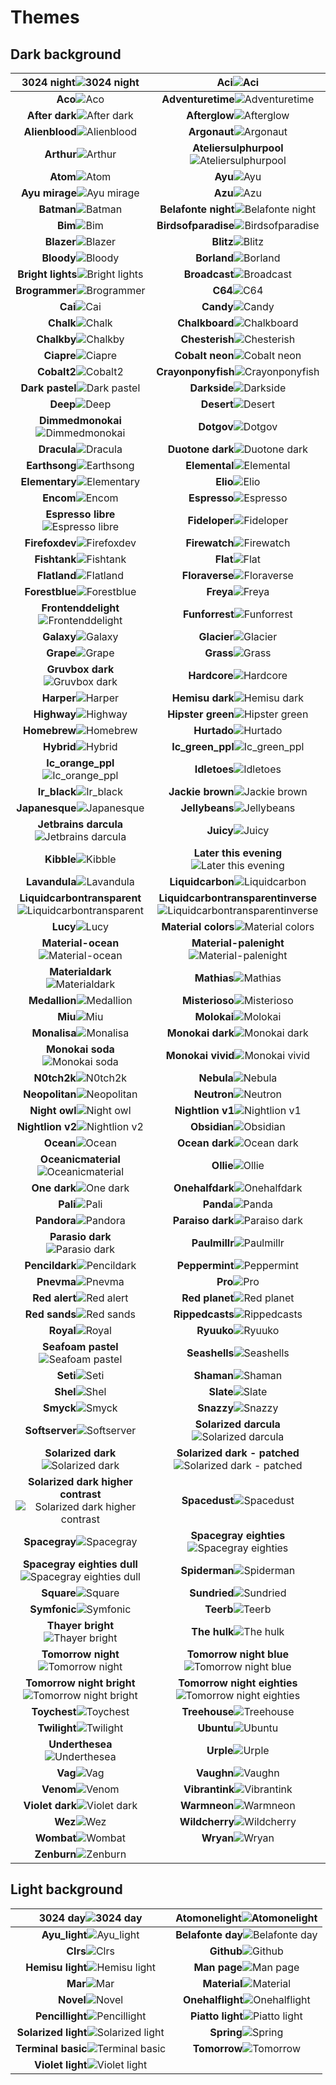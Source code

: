 # Themes

## Dark background

**3024 night**![3024 night](images/3024-Night.png) | **Aci**![Aci](images/Aci.png) 
:---------------------------------------------:|:----------------------------------------------:
**Aco**![Aco](images/Aco.png) | **Adventuretime**![Adventuretime](images/AdventureTime.png) 
**After dark**![After dark](images/After-Dark.png) | **Afterglow**![Afterglow](images/Afterglow.png) 
**Alienblood**![Alienblood](images/AlienBlood.png) | **Argonaut**![Argonaut](images/Argonaut.png) 
**Arthur**![Arthur](images/Arthur.png) | **Ateliersulphurpool**![Ateliersulphurpool](images/AtelierSulphurpool.png) 
**Atom**![Atom](images/Atom.png) | **Ayu**![Ayu](images/ayu.png) 
**Ayu mirage**![Ayu mirage](images/Ayu-mirage.png) | **Azu**![Azu](images/Azu.png) 
**Batman**![Batman](images/Batman.png) | **Belafonte night**![Belafonte night](images/Belafonte-Night.png) 
**Bim**![Bim](images/Bim.png) | **Birdsofparadise**![Birdsofparadise](images/BirdsOfParadise.png) 
**Blazer**![Blazer](images/Blazer.png) | **Blitz**![Blitz](images/Blitz.png) 
**Bloody**![Bloody](images/Bloody.png) | **Borland**![Borland](images/Borland.png) 
**Bright lights**![Bright lights](images/Bright-Lights.png) | **Broadcast**![Broadcast](images/Broadcast.png) 
**Brogrammer**![Brogrammer](images/Brogrammer.png) | **C64**![C64](images/C64.png) 
**Cai**![Cai](images/Cai.png) | **Candy**![Candy](images/Candy.png) 
**Chalk**![Chalk](images/Chalk.png) | **Chalkboard**![Chalkboard](images/Chalkboard.png) 
**Chalkby**![Chalkby](images/Chalkby.png) | **Chesterish**![Chesterish](images/Chesterish.png) 
**Ciapre**![Ciapre](images/Ciapre.png) | **Cobalt neon**![Cobalt neon](images/Cobalt-Neon.png) 
**Cobalt2**![Cobalt2](images/Cobalt2.png) | **Crayonponyfish**![Crayonponyfish](images/CrayonPonyFish.png) 
**Dark pastel**![Dark pastel](images/Dark-Pastel.png) | **Darkside**![Darkside](images/Darkside.png) 
**Deep**![Deep](images/deep.png) | **Desert**![Desert](images/Desert.png) 
**Dimmedmonokai**![Dimmedmonokai](images/DimmedMonokai.png) | **Dotgov**![Dotgov](images/DotGov.png) 
**Dracula**![Dracula](images/Dracula.png) | **Duotone dark**![Duotone dark](images/Duotone-Dark.png) 
**Earthsong**![Earthsong](images/Earthsong.png) | **Elemental**![Elemental](images/Elemental.png) 
**Elementary**![Elementary](images/Elementary.png) | **Elio**![Elio](images/Elio.png) 
**Encom**![Encom](images/ENCOM.png) | **Espresso**![Espresso](images/Espresso.png) 
**Espresso libre**![Espresso libre](images/Espresso-Libre.png) | **Fideloper**![Fideloper](images/Fideloper.png) 
**Firefoxdev**![Firefoxdev](images/FirefoxDev.png) | **Firewatch**![Firewatch](images/Firewatch.png) 
**Fishtank**![Fishtank](images/FishTank.png) | **Flat**![Flat](images/Flat.png) 
**Flatland**![Flatland](images/Flatland.png) | **Floraverse**![Floraverse](images/Floraverse.png) 
**Forestblue**![Forestblue](images/ForestBlue.png) | **Freya**![Freya](images/Freya.png) 
**Frontenddelight**![Frontenddelight](images/FrontEndDelight.png) | **Funforrest**![Funforrest](images/FunForrest.png) 
**Galaxy**![Galaxy](images/Galaxy.png) | **Glacier**![Glacier](images/Glacier.png) 
**Grape**![Grape](images/Grape.png) | **Grass**![Grass](images/Grass.png) 
**Gruvbox dark**![Gruvbox dark](images/Gruvbox-Dark.png) | **Hardcore**![Hardcore](images/Hardcore.png) 
**Harper**![Harper](images/Harper.png) | **Hemisu dark**![Hemisu dark](images/Hemisu-dark.png) 
**Highway**![Highway](images/Highway.png) | **Hipster green**![Hipster green](images/Hipster-Green.png) 
**Homebrew**![Homebrew](images/Homebrew.png) | **Hurtado**![Hurtado](images/Hurtado.png) 
**Hybrid**![Hybrid](images/Hybrid.png) | **Ic_green_ppl**![Ic_green_ppl](images/IC_Green_PPL.png) 
**Ic_orange_ppl**![Ic_orange_ppl](images/IC_Orange_PPL.png) | **Idletoes**![Idletoes](images/idleToes.png) 
**Ir_black**![Ir_black](images/IR_Black.png) | **Jackie brown**![Jackie brown](images/Jackie-Brown.png) 
**Japanesque**![Japanesque](images/Japanesque.png) | **Jellybeans**![Jellybeans](images/Jellybeans.png) 
**Jetbrains darcula**![Jetbrains darcula](images/JetBrains-Darcula.png) | **Juicy**![Juicy](images/Juicy.png) 
**Kibble**![Kibble](images/Kibble.png) | **Later this evening**![Later this evening](images/Later-This-Evening.png) 
**Lavandula**![Lavandula](images/Lavandula.png) | **Liquidcarbon**![Liquidcarbon](images/LiquidCarbon.png) 
**Liquidcarbontransparent**![Liquidcarbontransparent](images/LiquidCarbonTransparent.png) | **Liquidcarbontransparentinverse**![Liquidcarbontransparentinverse](images/LiquidCarbonTransparentInverse.png) 
**Lucy**![Lucy](images/Lucy.png) | **Material colors**![Material colors](images/Material-colors.png) 
**Material-ocean**![Material-ocean](images/Material-Ocean.png) | **Material-palenight**![Material-palenight](images/Material-Palenight.png) 
**Materialdark**![Materialdark](images/MaterialDark.png) | **Mathias**![Mathias](images/Mathias.png) 
**Medallion**![Medallion](images/Medallion.png) | **Misterioso**![Misterioso](images/Misterioso.png) 
**Miu**![Miu](images/Miu.png) | **Molokai**![Molokai](images/Molokai.png) 
**Monalisa**![Monalisa](images/MonaLisa.png) | **Monokai dark**![Monokai dark](images/Monokai-dark.png) 
**Monokai soda**![Monokai soda](images/Monokai-Soda.png) | **Monokai vivid**![Monokai vivid](images/Monokai-Vivid.png) 
**N0tch2k**![N0tch2k](images/N0tch2k.png) | **Nebula**![Nebula](images/Nebula.png) 
**Neopolitan**![Neopolitan](images/Neopolitan.png) | **Neutron**![Neutron](images/Neutron.png) 
**Night owl**![Night owl](images/Night-Owl.png) | **Nightlion v1**![Nightlion v1](images/NightLion-v1.png) 
**Nightlion v2**![Nightlion v2](images/NightLion-v2.png) | **Obsidian**![Obsidian](images/Obsidian.png) 
**Ocean**![Ocean](images/Ocean.png) | **Ocean dark**![Ocean dark](images/Ocean-dark.png) 
**Oceanicmaterial**![Oceanicmaterial](images/OceanicMaterial.png) | **Ollie**![Ollie](images/Ollie.png) 
**One dark**![One dark](images/One-dark.png) | **Onehalfdark**![Onehalfdark](images/OneHalfDark.png) 
**Pali**![Pali](images/Pali.png) | **Panda**![Panda](images/Panda.png) 
**Pandora**![Pandora](images/Pandora.png) | **Paraiso dark**![Paraiso dark](images/Paraiso-Dark.png) 
**Parasio dark**![Parasio dark](images/Parasio-Dark.png) | **Paulmillr**![Paulmillr](images/PaulMillr.png) 
**Pencildark**![Pencildark](images/PencilDark.png) | **Peppermint**![Peppermint](images/Peppermint.png) 
**Pnevma**![Pnevma](images/Pnevma.png) | **Pro**![Pro](images/Pro.png) 
**Red alert**![Red alert](images/Red-Alert.png) | **Red planet**![Red planet](images/Red-Planet.png) 
**Red sands**![Red sands](images/Red-Sands.png) | **Rippedcasts**![Rippedcasts](images/Rippedcasts.png) 
**Royal**![Royal](images/Royal.png) | **Ryuuko**![Ryuuko](images/Ryuuko.png) 
**Seafoam pastel**![Seafoam pastel](images/Seafoam-Pastel.png) | **Seashells**![Seashells](images/SeaShells.png) 
**Seti**![Seti](images/Seti.png) | **Shaman**![Shaman](images/Shaman.png) 
**Shel**![Shel](images/Shel.png) | **Slate**![Slate](images/Slate.png) 
**Smyck**![Smyck](images/Smyck.png) | **Snazzy**![Snazzy](images/Snazzy.png) 
**Softserver**![Softserver](images/SoftServer.png) | **Solarized darcula**![Solarized darcula](images/Solarized-Darcula.png) 
**Solarized dark**![Solarized dark](images/Solarized-Dark.png) | **Solarized dark - patched**![Solarized dark - patched](images/Solarized-Dark---Patched.png) 
**Solarized dark higher contrast**![Solarized dark higher contrast](images/Solarized-Dark-Higher-Contrast.png) | **Spacedust**![Spacedust](images/Spacedust.png) 
**Spacegray**![Spacegray](images/SpaceGray.png) | **Spacegray eighties**![Spacegray eighties](images/SpaceGray-Eighties.png) 
**Spacegray eighties dull**![Spacegray eighties dull](images/SpaceGray-Eighties-Dull.png) | **Spiderman**![Spiderman](images/Spiderman.png) 
**Square**![Square](images/Square.png) | **Sundried**![Sundried](images/Sundried.png) 
**Symfonic**![Symfonic](images/Symfonic.png) | **Teerb**![Teerb](images/Teerb.png) 
**Thayer bright**![Thayer bright](images/Thayer-Bright.png) | **The hulk**![The hulk](images/The-Hulk.png) 
**Tomorrow night**![Tomorrow night](images/Tomorrow-Night.png) | **Tomorrow night blue**![Tomorrow night blue](images/Tomorrow-Night-Blue.png) 
**Tomorrow night bright**![Tomorrow night bright](images/Tomorrow-Night-Bright.png) | **Tomorrow night eighties**![Tomorrow night eighties](images/Tomorrow-Night-Eighties.png) 
**Toychest**![Toychest](images/ToyChest.png) | **Treehouse**![Treehouse](images/Treehouse.png) 
**Twilight**![Twilight](images/Twilight.png) | **Ubuntu**![Ubuntu](images/Ubuntu.png) 
**Underthesea**![Underthesea](images/UnderTheSea.png) | **Urple**![Urple](images/Urple.png) 
**Vag**![Vag](images/Vag.png) | **Vaughn**![Vaughn](images/Vaughn.png) 
**Venom**![Venom](images/Venom.png) | **Vibrantink**![Vibrantink](images/VibrantInk.png) 
**Violet dark**![Violet dark](images/Violet-Dark.png) | **Warmneon**![Warmneon](images/WarmNeon.png) 
**Wez**![Wez](images/Wez.png) | **Wildcherry**![Wildcherry](images/WildCherry.png) 
**Wombat**![Wombat](images/Wombat.png) | **Wryan**![Wryan](images/Wryan.png) 
**Zenburn**![Zenburn](images/Zenburn.png) | 

## Light background

**3024 day**![3024 day](images/3024-Day.png) | **Atomonelight**![Atomonelight](images/AtomOneLight.png) 
:---------------------------------------------:|:----------------------------------------------:
**Ayu_light**![Ayu_light](images/ayu_light.png) | **Belafonte day**![Belafonte day](images/Belafonte-Day.png) 
**Clrs**![Clrs](images/CLRS.png) | **Github**![Github](images/Github.png) 
**Hemisu light**![Hemisu light](images/Hemisu-light.png) | **Man page**![Man page](images/Man-Page.png) 
**Mar**![Mar](images/Mar.png) | **Material**![Material](images/Material.png) 
**Novel**![Novel](images/Novel.png) | **Onehalflight**![Onehalflight](images/OneHalfLight.png) 
**Pencillight**![Pencillight](images/PencilLight.png) | **Piatto light**![Piatto light](images/Piatto-Light.png) 
**Solarized light**![Solarized light](images/Solarized-Light.png) | **Spring**![Spring](images/Spring.png) 
**Terminal basic**![Terminal basic](images/Terminal-Basic.png) | **Tomorrow**![Tomorrow](images/Tomorrow.png) 
**Violet light**![Violet light](images/Violet-Light.png) | 
    